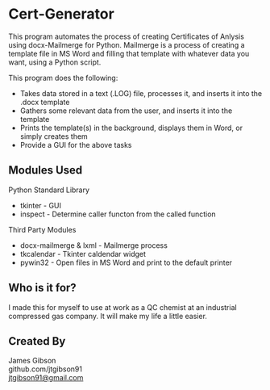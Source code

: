 # Cert-Generator

This program automates the process of creating Certificates of Anlysis using docx-Mailmerge for Python. Mailmerge is a process of creating a template file in MS Word and filling that template with whatever data you want, using a Python script. 

This program does the following:
  - Takes data stored in a text (.LOG) file, processes it, and inserts it into the .docx template
  - Gathers some relevant data from the user, and inserts it into the template
  - Prints the template(s) in the background, displays them in Word, or simply creates them
  - Provide a GUI for the above tasks
  

## Modules Used

Python Standard Library
  - tkinter - GUI
  - inspect - Determine caller functon from the called function

Third Party Modules
  - docx-mailmerge & lxml - Mailmerge process
  - tkcalendar - Tkinter caldendar widget
  - pywin32 - Open files in MS Word and print to the default printer
  
## Who is it for?

I made this for myself to use at work as a QC chemist at an industrial compressed gas company. It will make my life a little easier.

## Created By

James Gibson  
github.com/jtgibson91  
jtgibson91@gmail.com
